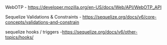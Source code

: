 WebOTP
    - https://developer.mozilla.org/en-US/docs/Web/API/WebOTP_API

Sequelize Validations & Constraints
    - https://sequelize.org/docs/v6/core-concepts/validations-and-constrain

sequelize hooks / triggers
    -https://sequelize.org/docs/v6/other-topics/hooks/
